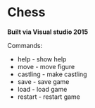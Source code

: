 # Chess

**Built via Visual studio 2015**

Commands:

- help      -  show help <br />
- move      -  move figure <br />
- castling  -  make castling <br />
- save      -  save game <br />
- load      -  load game <br />
- restart   -  restart game <br />

